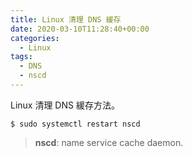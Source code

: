 ```yaml
---
title: Linux 清理 DNS 緩存
date: 2020-03-10T11:28:40+00:00
categories:
  - Linux
tags:
  - DNS
  - nscd
---
```


Linux 清理 DNS 緩存方法。

<!--more-->

```shell
$ sudo systemctl restart nscd
```

> **nscd**: name service cache daemon.

